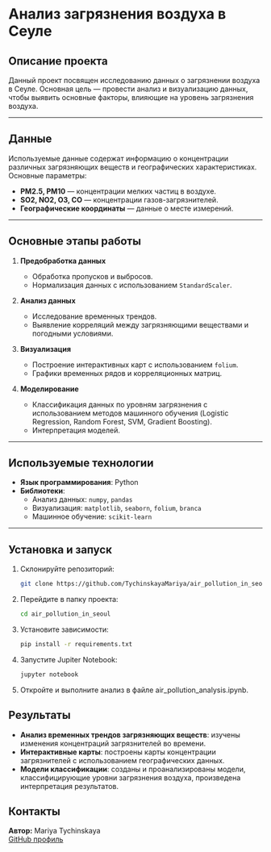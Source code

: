 # Анализ загрязнения воздуха в Сеуле

## Описание проекта

Данный проект посвящен исследованию данных о загрязнении воздуха в Сеуле. Основная цель — провести анализ и визуализацию данных, чтобы выявить основные факторы, влияющие на уровень загрязнения воздуха.

---

## Данные

Используемые данные содержат информацию о концентрации различных загрязняющих веществ и географических характеристиках. Основные параметры:
- **PM2.5, PM10** — концентрации мелких частиц в воздухе.
- **SO2, NO2, O3, CO** — концентрации газов-загрязнителей.
- **Географические координаты** — данные о месте измерений.

---

## Основные этапы работы

1. **Предобработка данных**
   - Обработка пропусков и выбросов.
   - Нормализация данных с использованием `StandardScaler`.

2. **Анализ данных**
   - Исследование временных трендов.
   - Выявление корреляций между загрязняющими веществами и погодными условиями.

3. **Визуализация**
   - Построение интерактивных карт с использованием `folium`.
   - Графики временных рядов и корреляционных матриц.

4. **Моделирование**
   - Классификация данных по уровням загрязнения с использованием методов машинного обучения (Logistic Regression, Random Forest, SVM, Gradient Boosting).
   - Интерпретация моделей.

---

## Используемые технологии

- **Язык программирования**: Python  
- **Библиотеки**:
  - Анализ данных: `numpy`, `pandas`
  - Визуализация: `matplotlib`, `seaborn`, `folium`, `branca`
  - Машинное обучение: `scikit-learn`

---

## Установка и запуск

1. Склонируйте репозиторий:
    ```bash
    git clone https://github.com/TychinskayaMariya/air_pollution_in_seoul.git

2. Перейдите в папку проекта:
    ```bash
    cd air_pollution_in_seoul

3. Установите зависимости:
    ```bash
    pip install -r requirements.txt

4. Запустите Jupiter Notebook:
    ```bash
    jupyter notebook

5. Откройте и выполните анализ в файле air_pollution_analysis.ipynb.


## Результаты

- **Анализ временных трендов загрязняющих веществ**: изучены изменения концентраций загрязнителей во времени.  
- **Интерактивные карты**: построены карты концентрации загрязнителей с использованием географических данных.  
- **Модели классификации**: созданы и проанализированы модели, классифицирующие уровни загрязнения воздуха, произведена интерпретация результатов.


## Контакты

**Автор:** Mariya Tychinskaya  
[GitHub профиль](https://github.com/TychinskayaMariya)